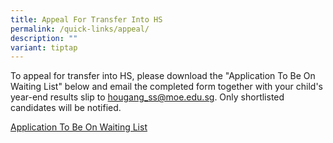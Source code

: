 ```yaml
---
title: Appeal For Transfer Into HS
permalink: /quick-links/appeal/
description: ""
variant: tiptap
---
```

To appeal for transfer into HS, please download the "Application To Be On Waiting List" below and email the completed form together with your child's year-end results slip to [hougang\_ss@moe.edu.sg](mailto:hougang_ss@moe.edu.sg). Only shortlisted candidates will be notified.   
  

 
 [Application To Be On Waiting List](/files/Admin/Application_to_be_on_Waiting_List_w_e_f_Dec_2023.pdf)